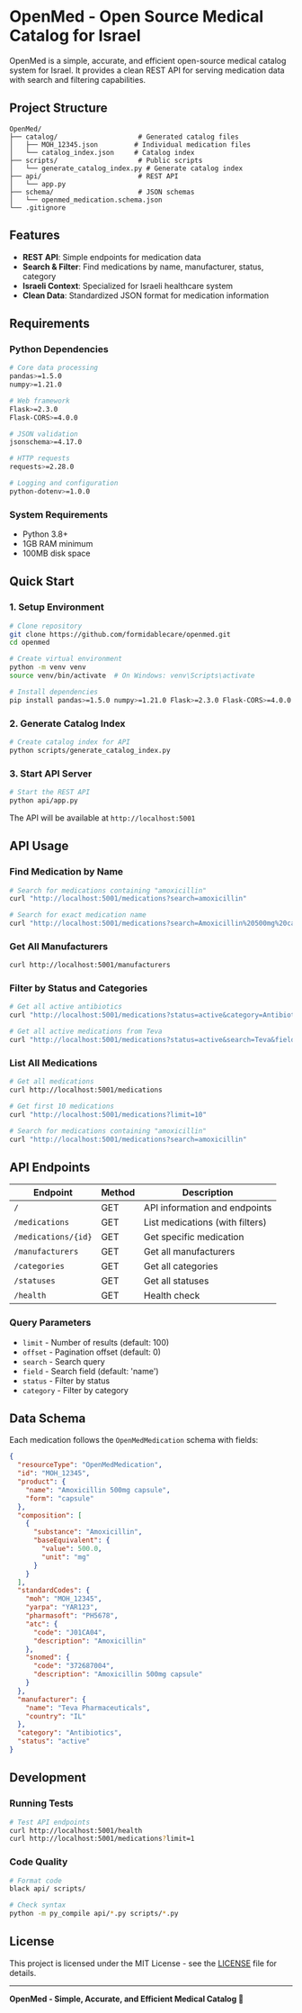 # OpenMed - Open Source Medical Catalog for Israel

OpenMed is a simple, accurate, and efficient open-source medical catalog system for Israel. It provides a clean REST API for serving medication data with search and filtering capabilities.

## Project Structure

```
OpenMed/
├── catalog/                    # Generated catalog files
│   ├── MOH_12345.json         # Individual medication files
│   └── catalog_index.json     # Catalog index
├── scripts/                    # Public scripts
│   └── generate_catalog_index.py # Generate catalog index
├── api/                        # REST API
│   └── app.py
├── schema/                     # JSON schemas
│   └── openmed_medication.schema.json
└── .gitignore
```

## Features

- **REST API**: Simple endpoints for medication data
- **Search & Filter**: Find medications by name, manufacturer, status, category
- **Israeli Context**: Specialized for Israeli healthcare system
- **Clean Data**: Standardized JSON format for medication information

## Requirements

### Python Dependencies

```bash
# Core data processing
pandas>=1.5.0
numpy>=1.21.0

# Web framework
Flask>=2.3.0
Flask-CORS>=4.0.0

# JSON validation
jsonschema>=4.17.0

# HTTP requests
requests>=2.28.0

# Logging and configuration
python-dotenv>=1.0.0
```

### System Requirements

- Python 3.8+
- 1GB RAM minimum
- 100MB disk space

## Quick Start

### 1. Setup Environment

```bash
# Clone repository
git clone https://github.com/formidablecare/openmed.git
cd openmed

# Create virtual environment
python -m venv venv
source venv/bin/activate  # On Windows: venv\Scripts\activate

# Install dependencies
pip install pandas>=1.5.0 numpy>=1.21.0 Flask>=2.3.0 Flask-CORS>=4.0.0 jsonschema>=4.17.0 requests>=2.28.0 python-dotenv>=1.0.0
```

### 2. Generate Catalog Index

```bash
# Create catalog index for API
python scripts/generate_catalog_index.py
```

### 3. Start API Server

```bash
# Start the REST API
python api/app.py
```

The API will be available at `http://localhost:5001`

## API Usage

### Find Medication by Name

```bash
# Search for medications containing "amoxicillin"
curl "http://localhost:5001/medications?search=amoxicillin"

# Search for exact medication name
curl "http://localhost:5001/medications?search=Amoxicillin%20500mg%20capsule"
```

### Get All Manufacturers

```bash
curl http://localhost:5001/manufacturers
```

### Filter by Status and Categories

```bash
# Get all active antibiotics
curl "http://localhost:5001/medications?status=active&category=Antibiotics"

# Get all active medications from Teva
curl "http://localhost:5001/medications?status=active&search=Teva&field=manufacturer.name"
```

### List All Medications

```bash
# Get all medications
curl http://localhost:5001/medications

# Get first 10 medications
curl "http://localhost:5001/medications?limit=10"

# Search for medications containing "amoxicillin"
curl "http://localhost:5001/medications?search=amoxicillin"
```

## API Endpoints

| Endpoint            | Method | Description                     |
| ------------------- | ------ | ------------------------------- |
| `/`                 | GET    | API information and endpoints   |
| `/medications`      | GET    | List medications (with filters) |
| `/medications/{id}` | GET    | Get specific medication         |
| `/manufacturers`    | GET    | Get all manufacturers           |
| `/categories`       | GET    | Get all categories              |
| `/statuses`         | GET    | Get all statuses                |
| `/health`           | GET    | Health check                    |

### Query Parameters

- `limit` - Number of results (default: 100)
- `offset` - Pagination offset (default: 0)
- `search` - Search query
- `field` - Search field (default: 'name')
- `status` - Filter by status
- `category` - Filter by category

## Data Schema

Each medication follows the `OpenMedMedication` schema with fields:

```json
{
  "resourceType": "OpenMedMedication",
  "id": "MOH_12345",
  "product": {
    "name": "Amoxicillin 500mg capsule",
    "form": "capsule"
  },
  "composition": [
    {
      "substance": "Amoxicillin",
      "baseEquivalent": {
        "value": 500.0,
        "unit": "mg"
      }
    }
  ],
  "standardCodes": {
    "moh": "MOH_12345",
    "yarpa": "YAR123",
    "pharmasoft": "PH5678",
    "atc": {
      "code": "J01CA04",
      "description": "Amoxicillin"
    },
    "snomed": {
      "code": "372687004",
      "description": "Amoxicillin 500mg capsule"
    }
  },
  "manufacturer": {
    "name": "Teva Pharmaceuticals",
    "country": "IL"
  },
  "category": "Antibiotics",
  "status": "active"
}
```

## Development

### Running Tests

```bash
# Test API endpoints
curl http://localhost:5001/health
curl http://localhost:5001/medications?limit=1
```

### Code Quality

```bash
# Format code
black api/ scripts/

# Check syntax
python -m py_compile api/*.py scripts/*.py
```

## License

This project is licensed under the MIT License - see the [LICENSE](LICENSE) file for details.

---

**OpenMed - Simple, Accurate, and Efficient Medical Catalog 🎯**
